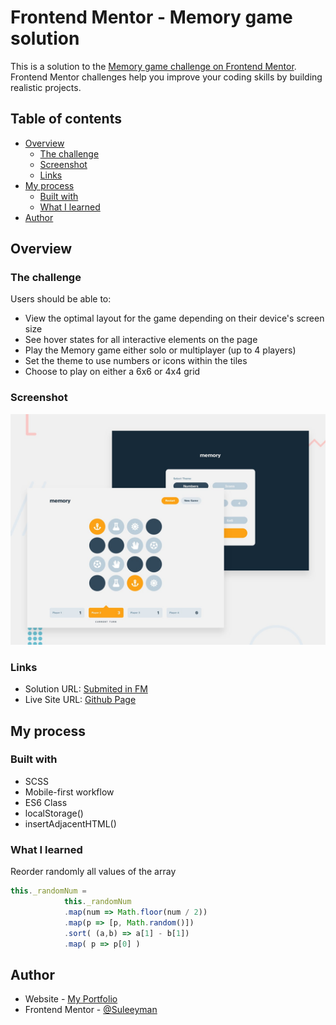 # Frontend Mentor - Memory game solution

This is a solution to the [Memory game challenge on Frontend Mentor](https://www.frontendmentor.io/challenges/memory-game-vse4WFPvM). Frontend Mentor challenges help you improve your coding skills by building realistic projects. 

## Table of contents

- [Overview](#overview)
  - [The challenge](#the-challenge)
  - [Screenshot](#screenshot)
  - [Links](#links)
- [My process](#my-process)
  - [Built with](#built-with)
  - [What I learned](#what-i-learned)
- [Author](#author)

## Overview

### The challenge

Users should be able to:

- View the optimal layout for the game depending on their device's screen size
- See hover states for all interactive elements on the page
- Play the Memory game either solo or multiplayer (up to 4 players)
- Set the theme to use numbers or icons within the tiles
- Choose to play on either a 6x6 or 4x4 grid

### Screenshot

![](./screenshot.jpg)

### Links

- Solution URL: [Submited in FM](https://www.frontendmentor.io/solutions/memory-game-using-scss-8N0qB3q-f)
- Live Site URL: [Github Page](https://suleeyman.github.io/FM-12-memogame/)

## My process

### Built with

- SCSS
- Mobile-first workflow
- ES6 Class
- localStorage()
- insertAdjacentHTML()

### What I learned

Reorder randomly all values of the array
```js
this._randomNum = 
            this._randomNum
            .map(num => Math.floor(num / 2))
            .map(p => [p, Math.random()])
            .sort( (a,b) => a[1] - b[1])
            .map( p => p[0] )
```
## Author

- Website - [My Portfolio](https://suleeyman.github.io/Portfolio/)
- Frontend Mentor - [@Suleeyman](https://www.frontendmentor.io/profile/Suleeyman)